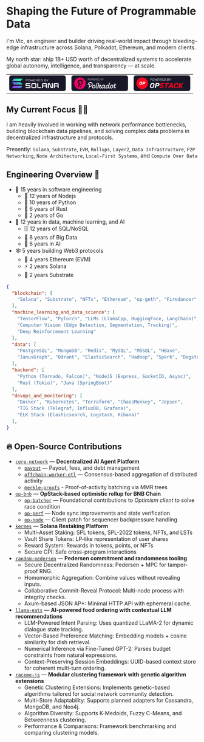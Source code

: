 # Shaping the Future of Programmable Data

I'm Vic, an engineer and builder driving real-world impact through bleeding-edge infrastructure across Solana, Polkadot, Ethereum, and modern clients.

My north star: ship 1B+ USD worth of decentralized systems to accelerate global autonomy, intelligence, and transparency — at scale.

<table>
  <tr>
    <td align="center">
      <img src="assets/solana.svg" alt="Solana" width="150"/><br/>
    </td>
    <td align="center">
      <img src="assets/polkadot.svg" alt="Polkadot" width="150"/><br/>
    </td>
    <td align="center">
      <img src="assets/opstack.svg" alt="OpStack" width="150"/><br/>
    </td>
  </tr>
</table>


## My Current Focus 🧑‍💻

I am heavily involved in working with network performance bottlenecks, building blockchain data pipelines, and solving complex data problems in decentralized infrastructure and protocols.

Presently: `Solana`, `Substrate`, `EVM`, `Rollups`, `Layer2`, `Data Infrastructure`, `P2P Networking`,  `Node Architecture`, `Local-First Systems`, and `Compute Over Data`


## Engineering Overview 🥷
- 🧱 15 years in software engineering  
    - 🌱 12 years of Nodejs
    - 🐍 10 years of Python
    - 🦀 6 years of Rust
    - 🐹 2 years of Go
- 🧪 12 years in data, machine learning, and AI
    - 🗄️ 12 years of SQL/NoSQL
    - 🧱 8 years of Big Data
    - 🤖 6 years in AI
- 🕸️ 5 years building Web3 protocols  
    - 💠 4 years Ethereum (EVM)  
    - ⚡️ 2 years Solana  
    - 🔗 2 years Substrate

```json
{
  "blockchain": [
    "Solana", "Substrate", "NFTs", "Ethereum", "op-geth", "Firedancer"
  ],
  "machine_learning_and_data_science": [
    "TensorFlow", "PyTorch", "LLMs (LlamaCpp, HuggingFace, LangChain)",
    "Computer Vision (Edge Detection, Segmentation, Tracking)",
    "Deep Reinforcement Learning"
  ],
  "data": [
    "PostgreSQL", "MongoDB", "Redis", "MySQL", "MSSQL", "HBase",
    "JanusGraph", "Qdrant", "ElasticSearch", "Hadoop", "Spark", "Dagster", "Airflow", "dbt"
  ],
  "backend": [
    "Python (Tornado, Falcon)", "NodeJS (Express, SocketIO, Async)",
    "Rust (Tokio)", "Java (SpringBoot)"
  ],
  "devops_and_monitoring": [
    "Docker", "Kubernetes", "Terraform", "ChaosMonkey", "Jepsen",
    "TIG Stack (Telegraf, InfluxDB, Grafana)",
    "ELK Stack (Elasticsearch, Logstash, Kibana)"
  ],
}
```

## 🔥 Open-Source Contributions
- [`cere-network`](https://github.com/Cerebellum-Network) — **Decentralized AI Agent Platform**  
    - [`payout`](https://github.com/Cerebellum-Network/blockchain-node/pull/152/files) — Payout, fees, and debt management
    - [`offchain-worker-etl`](https://github.com/Cerebellum-Network/blockchain-node/pull/349/files) — Consensus-based aggregation of distributed activity
    - [`merkle-proofs`](https://github.com/Cerebellum-Network/blockchain-node/pull/356/files) - Proof-of-activity batching via MMR trees
- [`op-bnb`](https://github.com/bnb-chain/opbnb) — **OpStack-based optimistic rollup for BNB Chain**  
    - [`op-batcher`](https://github.com/bnb-chain/opbnb/pull/5/files) — Foundational contributions to *Optimism client* to solve race condition  
    - [`op-perf`](https://github.com/bnb-chain/opbnb/pull/25/files) — Node sync improvements and state verification  
    - [`op-node`](https://github.com/bnb-chain/opbnb/pull/36/files) — Client patch for sequencer backpressure handling  
- [`kermes`](https://github.com/deeprnd/kermes) — **Solana Restaking Platform**  
  - Multi-Asset Staking: SPL tokens, SPL-2022 tokens, NFTs, and LSTs  
  - Vault Share Tokens: LP-like representation of user shares  
  - Reward System: Rewards in tokens, points, or NFTs
  - Secure CPI: Safe cross-program interactions 
- [`random-pedersen`](https://github.com/deeprnd/random-pedersen) — **Pedersen commitment and randomness tooling**
    - Secure Decentralized Randomness: Pedersen + MPC for tamper-proof RNG.  
    - Homomorphic Aggregation: Combine values without revealing inputs.  
    - Collaborative Commit-Reveal Protocol: Multi-node process with integrity checks.  
    - Axum-based JSON AP*: Minimal HTTP API with ephemeral cache.
- [`llama-eats`](https://github.com/deeprnd/llama_eats) — **AI-powered food ordering with contextual LLM recommendations** 
    - LLM-Powered Intent Parsing: Uses quantized LLaMA-2 for dynamic dialogue state tracking.
    - Vector-Based Preference Matching: Embedding models + cosine similarity for dish retrieval.
    - Numerical Inference via Fine-Tuned GPT-2: Parses budget constraints from natural expressions.
    - Context-Preserving Session Embeddings: UUID-based context store for coherent multi-turn ordering.
- [`raceme-js`](https://github.com/deeprnd/racemejs) — **Modular clustering framework with genetic algorithm extensions** 
    - Genetic Clustering Extensions: Implements genetic-based algorithms tailored for social network community detection.
    - Multi-Store Adaptability: Supports planned adapters for Cassandra, MongoDB, and Neo4j.
    - Algorithm Diversity: Supports K-Medoids, Fuzzy C-Means, and Betweenness clustering.
    - Performance & Comparisons: Framework benchmarking and comparing clustering models.
